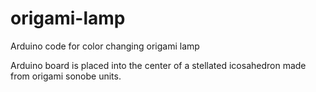 # origami-lamp
Arduino code for color changing origami lamp

Arduino board is placed into the center of a stellated icosahedron made from origami sonobe units.
